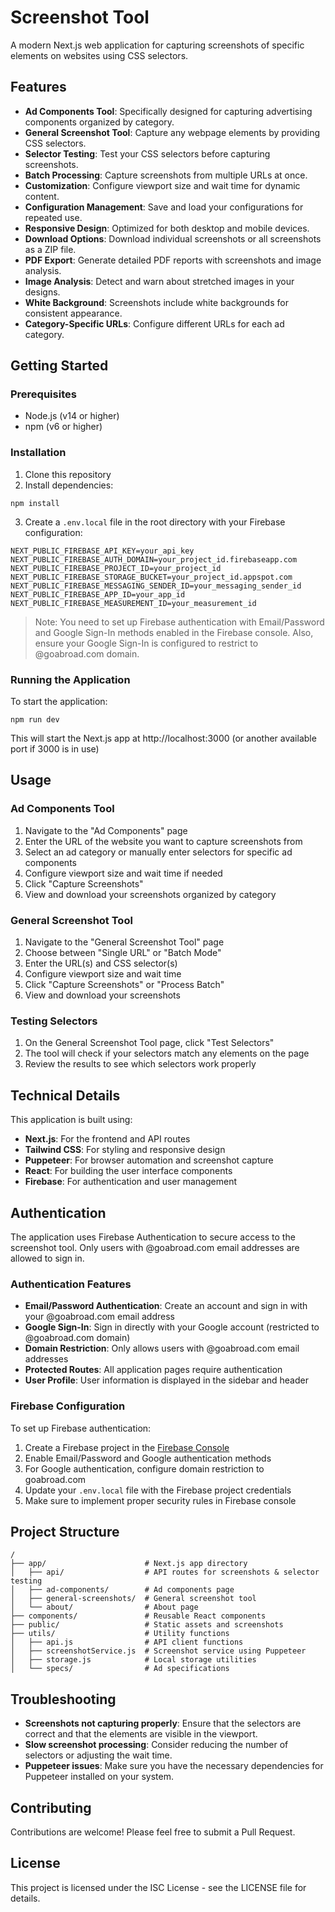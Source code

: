 # Screenshot Tool

A modern Next.js web application for capturing screenshots of specific elements on websites using CSS selectors.

## Features

- **Ad Components Tool**: Specifically designed for capturing advertising components organized by category.
- **General Screenshot Tool**: Capture any webpage elements by providing CSS selectors.
- **Selector Testing**: Test your CSS selectors before capturing screenshots.
- **Batch Processing**: Capture screenshots from multiple URLs at once.
- **Customization**: Configure viewport size and wait time for dynamic content.
- **Configuration Management**: Save and load your configurations for repeated use.
- **Responsive Design**: Optimized for both desktop and mobile devices.
- **Download Options**: Download individual screenshots or all screenshots as a ZIP file.
- **PDF Export**: Generate detailed PDF reports with screenshots and image analysis.
- **Image Analysis**: Detect and warn about stretched images in your designs.
- **White Background**: Screenshots include white backgrounds for consistent appearance.
- **Category-Specific URLs**: Configure different URLs for each ad category.

## Getting Started

### Prerequisites

- Node.js (v14 or higher)
- npm (v6 or higher)

### Installation

1. Clone this repository
2. Install dependencies:

```
npm install
```

3. Create a `.env.local` file in the root directory with your Firebase configuration:

```
NEXT_PUBLIC_FIREBASE_API_KEY=your_api_key
NEXT_PUBLIC_FIREBASE_AUTH_DOMAIN=your_project_id.firebaseapp.com
NEXT_PUBLIC_FIREBASE_PROJECT_ID=your_project_id
NEXT_PUBLIC_FIREBASE_STORAGE_BUCKET=your_project_id.appspot.com
NEXT_PUBLIC_FIREBASE_MESSAGING_SENDER_ID=your_messaging_sender_id
NEXT_PUBLIC_FIREBASE_APP_ID=your_app_id
NEXT_PUBLIC_FIREBASE_MEASUREMENT_ID=your_measurement_id
```

> Note: You need to set up Firebase authentication with Email/Password and Google Sign-In methods enabled in the Firebase console. Also, ensure your Google Sign-In is configured to restrict to @goabroad.com domain.

### Running the Application

To start the application:

```
npm run dev
```

This will start the Next.js app at http://localhost:3000 (or another available port if 3000 is in use)

## Usage

### Ad Components Tool

1. Navigate to the "Ad Components" page
2. Enter the URL of the website you want to capture screenshots from
3. Select an ad category or manually enter selectors for specific ad components
4. Configure viewport size and wait time if needed
5. Click "Capture Screenshots"
6. View and download your screenshots organized by category

### General Screenshot Tool

1. Navigate to the "General Screenshot Tool" page
2. Choose between "Single URL" or "Batch Mode"
3. Enter the URL(s) and CSS selector(s)
4. Configure viewport size and wait time
5. Click "Capture Screenshots" or "Process Batch"
6. View and download your screenshots

### Testing Selectors

1. On the General Screenshot Tool page, click "Test Selectors"
2. The tool will check if your selectors match any elements on the page
3. Review the results to see which selectors work properly

## Technical Details

This application is built using:

- **Next.js**: For the frontend and API routes
- **Tailwind CSS**: For styling and responsive design
- **Puppeteer**: For browser automation and screenshot capture
- **React**: For building the user interface components
- **Firebase**: For authentication and user management

## Authentication

The application uses Firebase Authentication to secure access to the screenshot tool. Only users with @goabroad.com email addresses are allowed to sign in.

### Authentication Features

- **Email/Password Authentication**: Create an account and sign in with your @goabroad.com email address
- **Google Sign-In**: Sign in directly with your Google account (restricted to @goabroad.com domain)
- **Domain Restriction**: Only allows users with @goabroad.com email addresses
- **Protected Routes**: All application pages require authentication
- **User Profile**: User information is displayed in the sidebar and header

### Firebase Configuration

To set up Firebase authentication:

1. Create a Firebase project in the [Firebase Console](https://console.firebase.google.com/)
2. Enable Email/Password and Google authentication methods
3. For Google authentication, configure domain restriction to goabroad.com
4. Update your `.env.local` file with the Firebase project credentials
5. Make sure to implement proper security rules in Firebase console

## Project Structure

```
/
├── app/                      # Next.js app directory
│   ├── api/                  # API routes for screenshots & selector testing
│   ├── ad-components/        # Ad components page
│   ├── general-screenshots/  # General screenshot tool
│   └── about/                # About page
├── components/               # Reusable React components
├── public/                   # Static assets and screenshots
├── utils/                    # Utility functions
│   ├── api.js                # API client functions
│   ├── screenshotService.js  # Screenshot service using Puppeteer
│   ├── storage.js            # Local storage utilities
│   └── specs/                # Ad specifications
```

## Troubleshooting

- **Screenshots not capturing properly**: Ensure that the selectors are correct and that the elements are visible in the viewport.
- **Slow screenshot processing**: Consider reducing the number of selectors or adjusting the wait time.
- **Puppeteer issues**: Make sure you have the necessary dependencies for Puppeteer installed on your system.

## Contributing

Contributions are welcome! Please feel free to submit a Pull Request.

## License

This project is licensed under the ISC License - see the LICENSE file for details.
